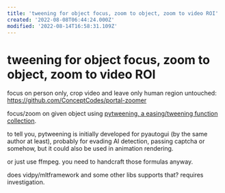 ```yaml
---
title: 'tweening for object focus, zoom to object, zoom to video ROI'
created: '2022-08-08T06:44:24.000Z'
modified: '2022-08-14T16:58:31.109Z'
---
```


# tweening for object focus, zoom to object, zoom to video ROI

focus on person only, crop video and leave only human region untouched:
https://github.com/ConceptCodes/portal-zoomer

focus/zoom on given object using [pytweening, a easing/tweening function collection](https://pypi.org/project/pytweening/).

to tell you, pytweening is initially developed for pyautogui (by the same author at least), probably for evading AI detection, passing captcha or somehow, but it could also be used in animation rendering.

or just use ffmpeg. you need to handcraft those formulas anyway.

does vidpy/mltframework and some other libs supports that? requires investigation.
